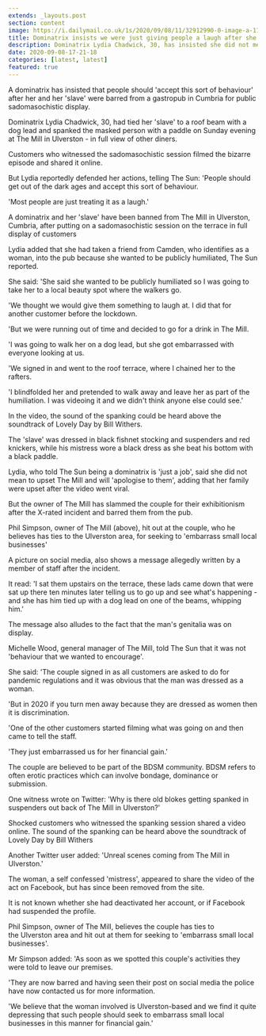 ```yaml
---
extends: _layouts.post
section: content
image: https://i.dailymail.co.uk/1s/2020/09/08/11/32912990-0-image-a-11_1599561937182.jpg 
title: Dominatrix insists we were just giving people a laugh after she and her slave are barred from pub 
description: Dominatrix Lydia Chadwick, 30, has insisted she did not mean to cause offence after she and her slave were barred from The Mill in Ulverston for a public spanking session on Sunday evening. 
date: 2020-09-08-17-21-18 
categories: [latest, latest] 
featured: true 
--- 
```

A dominatrix has insisted that people should 'accept this sort of behaviour' after her and her 'slave' were barred from a gastropub in Cumbria for public sadomasochistic display.

Dominatrix Lydia Chadwick, 30, had tied her 'slave' to a roof beam with a dog lead and spanked the masked person with a paddle on Sunday evening at The Mill in Ulverston - in full view of other diners. 

Customers who witnessed the sadomasochistic session filmed the bizarre episode and shared it online.

But Lydia reportedly defended her actions, telling The Sun: 'People should get out of the dark ages and accept this sort of behaviour.

'Most people are just treating it as a laugh.' 

A dominatrix and her 'slave' have been banned from The Mill in Ulverston, Cumbria, after putting on a sadomasochistic session on the terrace in full display of customers

Lydia added that she had taken a friend from Camden, who identifies as a woman, into the pub because she wanted to be publicly humiliated, The Sun reported.

She said: 'She said she wanted to be publicly humiliated so I was going to take her to a local beauty spot where the walkers go. 

'We thought we would give them something to laugh at. I did that for another customer before the lockdown. 

'But we were running out of time and decided to go for a drink in The Mill. 

'I was going to walk her on a dog lead, but she got embarrassed with everyone looking at us. 

'We signed in and went to the roof terrace, where I chained her to the rafters. 

'I blindfolded her and pretended to walk away and leave her as part of the humiliation. I was videoing it and we didn't think anyone else could see.'

In the video, the sound of the spanking could be heard above the soundtrack of Lovely Day by Bill Withers.

The 'slave' was dressed in black fishnet stocking and suspenders and red knickers, while his mistress wore a black dress as she beat his bottom with a black paddle.    

Lydia, who told The Sun being a dominatrix is 'just a job', said she did not mean to upset The Mill and will 'apologise to them', adding that her family were upset after the video went viral. 

But the owner of The Mill has slammed the couple for their exhibitionism after the X-rated incident and barred them from the pub.

Phil Simpson, owner of The Mill (above), hit out at the couple, who he believes has ties to the Ulverston area, for seeking to 'embarrass small local businesses'

A picture on social media, also shows a message allegedly written by a member of staff after the incident.

It read: 'I sat them upstairs on the terrace, these lads came down that were sat up there ten minutes later telling us to go up and see what's happening - and she has him tied up with a dog lead on one of the beams, whipping him.'

The message also alludes to the fact that the man's genitalia was on display.

Michelle Wood, general manager of The Mill, told The Sun that it was not 'behaviour that we wanted to encourage'.

She said: 'The couple signed in as all customers are asked to do for pandemic regulations and it was obvious that the man was dressed as a woman.

'But in 2020 if you turn men away because they are dressed as women then it is discrimination. 

'One of the other customers started filming what was going on and then came to tell the staff. 

'They just embarrassed us for her financial gain.'

The couple are believed to be part of the BDSM community. BDSM refers to often erotic practices which can involve bondage, dominance or submission.

One witness wrote on Twitter: 'Why is there old blokes getting spanked in suspenders out back of The Mill in Ulverston?'

Shocked customers who witnessed the spanking session shared a video online. The sound of the spanking can be heard above the soundtrack of Lovely Day by Bill Withers

Another Twitter user added: 'Unreal scenes coming from The Mill in Ulverston.'

The woman, a self confessed 'mistress', appeared to share the video of the act on Facebook, but has since been removed from the site.

It is not known whether she had deactivated her account, or if Facebook had suspended the profile.

Phil Simpson, owner of The Mill, believes the couple has ties to the Ulverston area and hit out at them for seeking to 'embarrass small local businesses'.

Mr Simpson added: 'As soon as we spotted this couple's activities they were told to leave our premises.

'They are now barred and having seen their post on social media the police have now contacted us for more information.

'We believe that the woman involved is Ulverston-based and we find it quite depressing that such people should seek to embarrass small local businesses in this manner for financial gain.'


